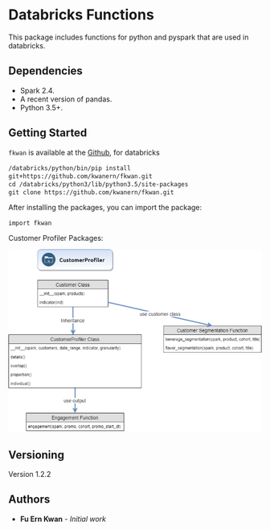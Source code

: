 # Databricks Functions

This package includes functions for python and pyspark that are used in databricks.

## Dependencies

 - Spark 2.4. 
 - A recent version of pandas. 
 - Python 3.5+.

## Getting Started

`fkwan` is available at the [Github](https://github.com/kwanern/fkwan), for databricks
```
/databricks/python/bin/pip install git+https://github.com/kwanern/fkwan.git
cd /databricks/python3/lib/python3.5/site-packages
git clone https://github.com/kwanern/fkwan.git
```

After installing the packages, you can import the package:
```
import fkwan
```
Customer Profiler Packages:

![Image of Customer Profiler](./img/customer_profiler.png)

## Versioning

Version 1.2.2

## Authors

* **Fu Ern Kwan** - *Initial work*

